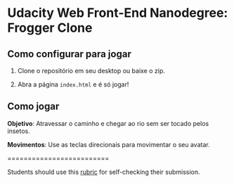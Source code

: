 # Udacity Web Front-End Nanodegree: Frogger Clone

## Como configurar para jogar

1. Clone o repositório em seu desktop ou baixe o zip.

2. Abra a página `index.html` e é só jogar!

## Como jogar

**Objetivo**: Atravessar o caminho e chegar ao rio sem ser tocado pelos insetos.

**Movimentos**: Use as teclas direcionais para movimentar o seu avatar.

=========================

Students should use this [rubric](https://www.udacity.com/course/viewer#!/c-ud015/l-3072058665/m-3072588797) for self-checking their submission.
